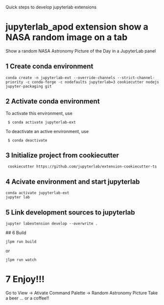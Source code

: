 Quick steps to develop jupyterlab extensions

# jupyterlab_apod extension show a NASA random image on a tab 

Show a random NASA Astronomy Picture of the Day in a JupyterLab panel

## 1 Create conda environment

    conda create -n jupyterlab-ext --override-channels --strict-channel-priority -c conda-forge -c nodefaults jupyterlab=3 cookiecutter nodejs jupyter-packaging git

## 2 Activate conda environment


 To activate this environment, use

     $ conda activate jupyterlab-ext

 To deactivate an active environment, use

     $ conda deactivate

## 3 Initialize project from cookiecutter

     cookiecutter https://github.com/jupyterlab/extension-cookiecutter-ts

## 4 Acivate environment and start jupyterlab

    conda activate jupyterlab-ext
    jupyter lab

## 5 Link development sources to jupyterlab

    jupyter labextension develop --overwrite .

## 6 Build

    jlpm run build

  or

    jlpm run watch


# 7 Enjoy!!!

  Go to View -> Ativate Command Palette -> Random Astronomy Picture
  Take a beer ... or a coffee!!
